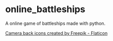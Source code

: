 # online_battleships
A online game of battleships made with python.


<a href="https://www.flaticon.com/free-icons/camera-back" title="camera back icons">Camera back icons created by Freepik - Flaticon</a>
